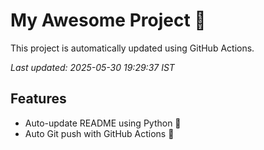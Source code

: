 # My Awesome Project 🚀

This project is automatically updated using GitHub Actions.

_Last updated: 2025-05-30 19:29:37 IST_

## Features
- Auto-update README using Python 🐍
- Auto Git push with GitHub Actions 🤖
